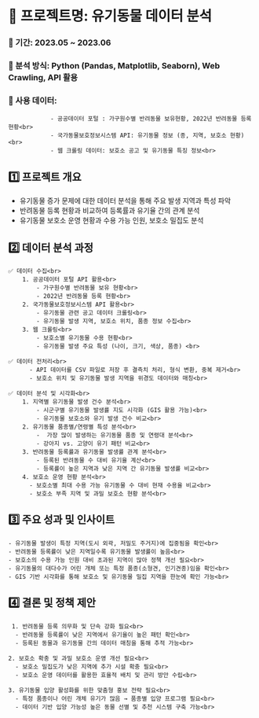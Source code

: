 # 📂 프로젝트명: 유기동물 데이터 분석<br>
### 📌 기간: 2023.05 ~ 2023.06<br>
### 📌 분석 방식: Python (Pandas, Matplotlib, Seaborn), Web Crawling, API 활용<br>
### 📌 사용 데이터:<br>
                - 공공데이터 포털 : 가구원수별 반려동물 보유현황, 2022년 반려동물 등록현황<br>
                - 국가동물보호정보시스템 API: 유기동물 정보 (종, 지역, 보호소 현황)<br>
                - 웹 크롤링 데이터: 보호소 공고 및 유기동물 특징 정보<br>

## 1️⃣ 프로젝트 개요<br>

  - 유기동물 증가 문제에 대한 데이터 분석을 통해 주요 발생 지역과 특성 파악<br>
  - 반려동물 등록 현황과 비교하여 등록률과 유기율 간의 관계 분석<br>
  - 유기동물 보호소 운영 현황과 수용 가능 인원, 보호소 밀집도 분석<br>

## 2️⃣ 데이터 분석 과정<br>

    ✅ 데이터 수집<br>
        1. 공공데이터 포털 API 활용<br>
            - 가구원수별 반려동물 보유 현황<br>
            - 2022년 반려동물 등록 현황<br>
        2. 국가동물보호정보시스템 API 활용<br>
            - 유기동물 관련 공고 데이터 크롤링<br>
            - 유기동물 발생 지역, 보호소 위치, 품종 정보 수집<br>
        3. 웹 크롤링<br>
            - 보호소별 유기동물 수용 현황<br>
            - 유기동물 발생 주요 특성 (나이, 크기, 색상, 품종) <br>   
        
    ✅ 데이터 전처리<br>
          - API 데이터를 CSV 파일로 저장 후 결측치 처리, 형식 변환, 중복 제거<br>
          - 보호소 위치 및 유기동물 발생 지역을 위경도 데이터와 매칭<br>  
        
    ✅ 데이터 분석 및 시각화<br> 
        1. 지역별 유기동물 발생 건수 분석<br>
            - 시군구별 유기동물 발생률 지도 시각화 (GIS 활용 가능)<br>
            - 유기동물 보호소와 유기 발생 건수 비교<br>
        2. 유기동물 품종별/연령별 특성 분석<br>
            -  가장 많이 발생하는 유기동물 품종 및 연령대 분석<br>
            - 강아지 vs. 고양이 유기 패턴 비교<br>
        3. 반려동물 등록률과 유기동물 발생률 관계 분석<br>
            - 등록된 반려동물 수 대비 유기율 계산<br>
            - 등록률이 높은 지역과 낮은 지역 간 유기동물 발생률 비교<br>
        4. 보호소 운영 현황 분석<br>
          - 보호소별 최대 수용 가능 유기동물 수 대비 현재 수용율 비교<br>
          - 보호소 부족 지역 및 과밀 보호소 현황 분석<br>
          
 ## 3️⃣ 주요 성과 및 인사이트<br>
  
    - 유기동물 발생이 특정 지역(도시 외곽, 저밀도 주거지)에 집중됨을 확인<br>
    - 반려동물 등록률이 낮은 지역일수록 유기동물 발생률이 높음<br>
    - 보호소의 수용 가능 인원 대비 초과된 지역이 많아 정책 개선 필요<br>
    - 유기동물의 대다수가 어린 개체 또는 특정 품종(소형견, 인기견종)임을 확인<br>
    - GIS 기반 시각화를 통해 보호소 및 유기동물 밀집 지역을 한눈에 확인 가능<br>

## 4️⃣ 결론 및 정책 제안<br>

     1. 반려동물 등록 의무화 및 단속 강화 필요<br>
      - 반려동물 등록률이 낮은 지역에서 유기율이 높은 패턴 확인<br>
      - 등록된 동물과 유기동물 간의 데이터 매칭을 통해 추적 가능<br>
        
    2. 보호소 확충 및 과밀 보호소 운영 개선 필요<br>
      - 보호소 밀집도가 낮은 지역에 추가 시설 확충 필요<br>
      - 보호소 운영 데이터를 활용한 효율적 배치 및 관리 방안 수립<br>
       
    3. 유기동물 입양 활성화를 위한 맞춤형 홍보 전략 필요<br>
      - 특정 품종이나 어린 개체 유기가 많음 → 품종별 입양 프로그램 필요<br>
      - 데이터 기반 입양 가능성 높은 동물 선별 및 추천 시스템 구축 가능<br>
